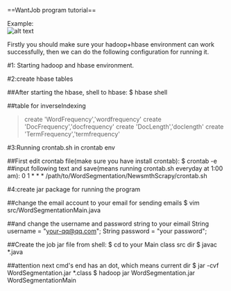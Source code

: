 ==WantJob program tutorial==

Example:  
![alt text](https://github.com/ailias/JobSpider-Auto-Recruitment-Information-Collection-on-Hadoop/blob/master/1.jpg)

  Firstly you should make sure your hadoop+hbase environment can work successfully, 
then we can do the following configuration for running it.

#1: Starting hadoop and hbase environment.

#2:create hbase tables

##After starting the hbase, shell to hbase:
   $ hbase shell

##table for inverseIndexing
   > create 'WordFrequency','wordfrequency'
   > create 'DocFrequency','docfrequency'
   > create 'DocLength','doclength'
   > create 'TermFrequency','termfrequency'

#3:Running crontab.sh in crontab env

##First edit crontab file(make sure you have install crontab):
   $ crontab -e
##input following text and save(means running crontab.sh everyday at 1:00 am):
   0 1 * * * /path/to/WordSegmentation/NewsmthScrapy/crontab.sh

#4:create jar package for running the program

##change the email account to your email for sending emails
  $ vim src/WordSegmentationMain.java

##and change the username and password string to your eimail
  String username = "your-qq@qq.com";
  String password = "your password";

##Create the job jar file from shell:
  $ cd to your Main class src dir
  $ javac *.java

##attention next cmd's end has an dot, which means current dir
  $ jar -cvf WordSegmentation.jar *.class
  $ hadoop jar WordSegmentation.jar WordSegmentationMain
